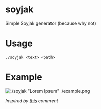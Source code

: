 # soyjak
Simple Soyjak generator (because why not)

# Usage
`./soyjak <text> <path>`

# Example
![./soyjak "Lorem Ipsum" ./example.png](https://github.com/IllegalBeagle123/soyjak/blob/main/example.png)

*Inspired by [this](https://www.reddit.com/r/antifastonetoss/comments/lii0gl/breadpanes_67_facts_dont_care_about_your_memeings/gn3gydp/) comment*

